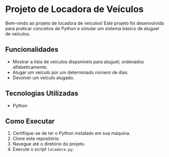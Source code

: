 # Projeto de Locadora de Veículos

Bem-vindo ao projeto de locadora de veículos! Este projeto foi desenvolvido para praticar conceitos de Python e simular um sistema básico de aluguel de veículos.

## Funcionalidades

- Mostrar a lista de veículos disponíveis para aluguel, ordenados alfabeticamente.
- Alugar um veículo por um determinado número de dias.
- Devolver um veículo alugado.

## Tecnologias Utilizadas

- Python

## Como Executar

1. Certifique-se de ter o Python instalado em sua máquina.
2. Clone este repositório.
3. Navegue até o diretório do projeto.
4. Execute o script `locadora.py`: